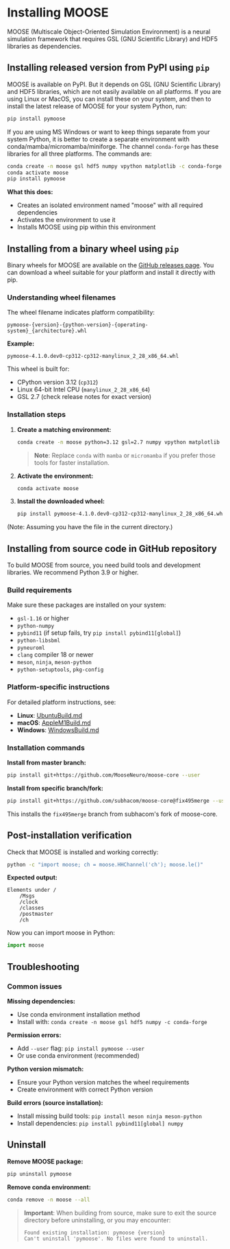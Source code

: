 # Installing MOOSE

MOOSE (Multiscale Object-Oriented Simulation Environment) is a neural simulation framework that requires GSL (GNU Scientific Library) and HDF5 libraries as dependencies.

## Installing released version from PyPI using `pip`

MOOSE is available on PyPI. But it depends on GSL (GNU Scientific Library) and HDF5 libraries, which are not easily available on all platforms. If you are using Linux or MacOS, you can install these on your system, and then to install the latest release of MOOSE for your system Python, run:

```bash
pip install pymoose
```

If you are using MS Windows or want to keep things separate from your system Python, it is better to create a separate environment with conda/mamba/micromamba/miniforge. The channel `conda-forge` has these libraries for all three platforms. The commands are:

```bash
conda create -n moose gsl hdf5 numpy vpython matplotlib -c conda-forge
conda activate moose
pip install pymoose
```

**What this does:**
- Creates an isolated environment named "moose" with all required dependencies
- Activates the environment to use it
- Installs MOOSE using pip within this environment

## Installing from a binary wheel using `pip`

Binary wheels for MOOSE are available on the [GitHub releases page](https://github.com/MooseNeuro/moose-core/releases). You can download a wheel suitable for your platform and install it directly with pip. 

### Understanding wheel filenames

The wheel filename indicates platform compatibility:
```
pymoose-{version}-{python-version}-{operating-system}_{architecture}.whl
```

**Example:**
```
pymoose-4.1.0.dev0-cp312-cp312-manylinux_2_28_x86_64.whl
```

This wheel is built for:
- CPython version 3.12 (`cp312`)
- Linux 64-bit Intel CPU (`manylinux_2_28_x86_64`)
- GSL 2.7 (check release notes for exact version)

### Installation steps

1. **Create a matching environment:**
   ```bash
   conda create -n moose python=3.12 gsl=2.7 numpy vpython matplotlib -c conda-forge
   ```
   
   > **Note**: Replace `conda` with `mamba` or `micromamba` if you prefer those tools for faster installation.

2. **Activate the environment:**
   ```bash
   conda activate moose
   ```

3. **Install the downloaded wheel:**
   ```bash
   pip install pymoose-4.1.0.dev0-cp312-cp312-manylinux_2_28_x86_64.whl
   ```
(Note: Assuming you have the file in the current directory.)

## Installing from source code in GitHub repository

To build MOOSE from source, you need build tools and development libraries. We recommend Python 3.9 or higher.

### Build requirements

Make sure these packages are installed on your system:
- `gsl-1.16` or higher
- `python-numpy`
- `pybind11` (if setup fails, try `pip install pybind11[global]`)
- `python-libsbml`
- `pyneuroml`
- `clang` compiler 18 or newer
- `meson`, `ninja`, `meson-python`
- `python-setuptools`, `pkg-config`

### Platform-specific instructions

For detailed platform instructions, see:
- **Linux**: [UbuntuBuild.md](UbuntuBuild.md)
- **macOS**: [AppleM1Build.md](AppleM1Build.md)
- **Windows**: [WindowsBuild.md](WindowsBuild.md)

### Installation commands

**Install from master branch:**
```bash
pip install git+https://github.com/MooseNeuro/moose-core --user
```

**Install from specific branch/fork:**
```bash
pip install git+https://github.com/subhacom/moose-core@fix495merge --user
```

This installs the `fix495merge` branch from subhacom's fork of moose-core.

## Post-installation verification

Check that MOOSE is installed and working correctly:

```bash
python -c "import moose; ch = moose.HHChannel('ch'); moose.le()"
```

**Expected output:**
```
Elements under /
    /Msgs
    /clock
    /classes
    /postmaster
    /ch
```

Now you can import moose in Python:

```python
import moose
```

## Troubleshooting

### Common issues

**Missing dependencies:**
- Use conda environment installation method
- Install with: `conda create -n moose gsl hdf5 numpy -c conda-forge`

**Permission errors:**
- Add `--user` flag: `pip install pymoose --user`
- Or use conda environment (recommended)

**Python version mismatch:**
- Ensure your Python version matches the wheel requirements
- Create environment with correct Python version

**Build errors (source installation):**
- Install missing build tools: `pip install meson ninja meson-python`
- Install dependencies: `pip install pybind11[global] numpy`

## Uninstall

**Remove MOOSE package:**
```bash
pip uninstall pymoose
```

**Remove conda environment:**
```bash
conda remove -n moose --all
```

> **Important**: When building from source, make sure to exit the source directory before uninstalling, or you may encounter:
> ```
> Found existing installation: pymoose {version}
> Can't uninstall 'pymoose'. No files were found to uninstall.
> ```
